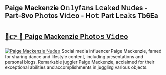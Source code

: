 ## Paige Mackenzie O𝚗𝚕yf𝚊ns L𝚎a𝚔ed N𝚞𝚍es - Part-8vo P𝚑𝚘tos Vi𝚍𝚎o - H𝚘𝚝 Part L𝚎a𝚔s Tb6Ea

# <h2><a href="http://kf76ew.oniu.top/?m=Paige+Mackenzie">🔗👉 🔴 Paige Mackenzie P𝚑ot𝚘𝚜 V𝚒d𝚎o</a></h2>

[![Paige Mackenzie Nu𝚍e𝚜](https://i.imgur.com/0qMVB7G.gif)](http://kf76ew.oniu.top/?m=Paige+Mackenzie)
Social media influencer Paige Mackenzie, famed for sharing dance and lifestyle content, including presentations and personal blogs. Remarkable juggler Paige Mackenzie, acclaimed for their exceptional abilities and accomplishments in juggling various objects.  
